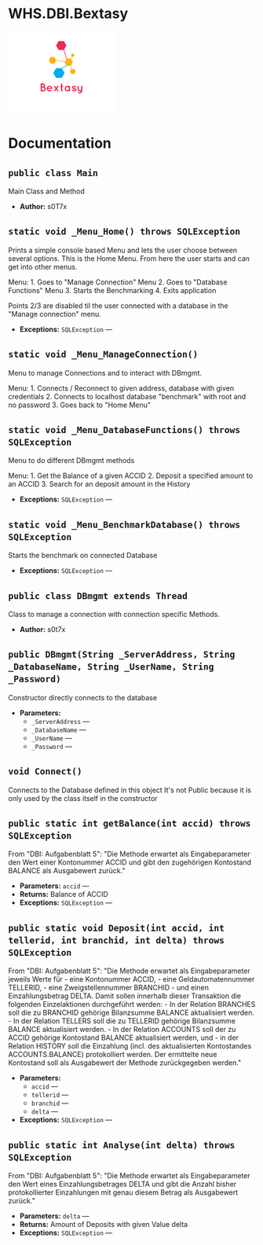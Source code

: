 # WHS.DBI.Bextasy
![alt text](https://github.com/s0t7x/WHS.DBI.Bextasy/raw/master/imageedit_1_2350814130.png "Logo")


# Documentation

## `public class Main`

Main Class and Method

 * **Author:** s0T7x

     <p>

## `static void _Menu_Home() throws SQLException`

Prints a simple console based Menu and lets the user choose between several options. This is the Home Menu. From here the user starts and can get into other menus.

Menu: 1. Goes to "Manage Connection" Menu 2. Goes to "Database Functions" Menu 3. Starts the Benchmarking 4. Exits application

Points 2/3 are disabled til the user connected with a database in the "Manage connection" menu.

 * **Exceptions:** `SQLException` — 

## `static void _Menu_ManageConnection()`

Menu to manage Connections and to interact with DBmgmt.

Menu: 1. Connects / Reconnect to given address, database with given credentials 2. Connects to localhost database "benchmark" with root and no password 3. Goes back to "Home Menu"

## `static void _Menu_DatabaseFunctions() throws SQLException`

Menu to do different DBmgmt methods

Menu: 1. Get the Balance of a given ACCID 2. Deposit a specified amount to an ACCID 3. Search for an deposit amount in the History

 * **Exceptions:** `SQLException` — 

## `static void _Menu_BenchmarkDatabase() throws SQLException`

Starts the benchmark on connected Database

 * **Exceptions:** `SQLException` — 

## `public class DBmgmt extends Thread`

Class to manage a connection with connection specific Methods.

 * **Author:** s0t7x

## `public DBmgmt(String _ServerAddress, String _DatabaseName, String _UserName, String _Password)`

Constructor directly connects to the database

 * **Parameters:**
   * `_ServerAddress` — 
   * `_DatabaseName` — 
   * `_UserName` — 
   * `_Password` — 

## `void Connect()`

Connects to the Database defined in this object It's not Public because it is only used by the class itself in the constructor

## `public static int getBalance(int accid) throws SQLException`

From "DBI: Aufgabenblatt 5": "Die Methode erwartet als Eingabeparameter den Wert einer Kontonummer ACCID und gibt den zugehörigen Kontostand BALANCE als Ausgabewert zurück."

 * **Parameters:** `accid` — 
 * **Returns:** Balance of ACCID
 * **Exceptions:** `SQLException` — 

## `public static void Deposit(int accid, int tellerid, int branchid, int delta) throws SQLException`

From "DBI: Aufgabenblatt 5": "Die Methode erwartet als Eingabeparameter jeweils Werte für - eine Kontonummer ACCID, - eine Geldautomatennummer TELLERID, - eine Zweigstellennummer BRANCHID - und einen Einzahlungsbetrag DELTA. Damit sollen innerhalb dieser Transaktion die folgenden Einzelaktionen durchgeführt werden: - In der Relation BRANCHES soll die zu BRANCHID gehörige Bilanzsumme BALANCE aktualisiert werden. - In der Relation TELLERS soll die zu TELLERID gehörige Bilanzsumme BALANCE aktualisiert werden. - In der Relation ACCOUNTS soll der zu ACCID gehörige Kontostand BALANCE aktualisiert werden, und - in der Relation HISTORY soll die Einzahlung (incl. des aktualisierten Kontostandes ACCOUNTS.BALANCE) protokolliert werden. Der ermittelte neue Kontostand soll als Ausgabewert der Methode zurückgegeben werden."

 * **Parameters:**
   * `accid` — 
   * `tellerid` — 
   * `branchid` — 
   * `delta` — 
 * **Exceptions:** `SQLException` — 

## `public static int Analyse(int delta) throws SQLException`

From "DBI: Aufgabenblatt 5": "Die Methode erwartet als Eingabeparameter den Wert eines Einzahlungsbetrages DELTA und gibt die Anzahl bisher protokollierter Einzahlungen mit genau diesem Betrag als Ausgabewert zurück."

 * **Parameters:** `delta` — 
 * **Returns:** Amount of Deposits with given Value delta
 * **Exceptions:** `SQLException` — 
